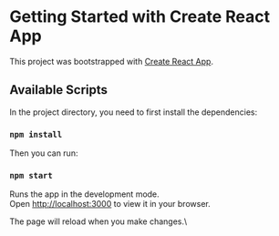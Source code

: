 # Getting Started with Create React App

This project was bootstrapped with [Create React App](https://github.com/facebook/create-react-app).

## Available Scripts

In the project directory, you need to first install the dependencies:

### `npm install`

Then you can run:

### `npm start`

Runs the app in the development mode.\
Open [http://localhost:3000](http://localhost:3000) to view it in your browser.

The page will reload when you make changes.\
